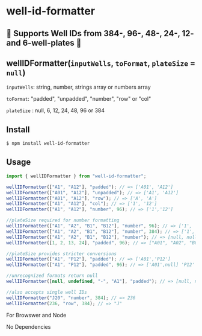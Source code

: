 # well-id-formatter

## :star2: Supports Well IDs from 384-, 96-, 48-, 24-, 12- and 6-well-plates :star2:

## wellIDFormatter(`inputWells`, `toFormat`, `plateSize` = `null`)

`inputWells`: string, number, strings array or numbers array

`toFormat`: "padded", "unpadded", "number", "row" or "col"

`plateSize` : null, 6, 12, 24, 48, 96 or 384

## Install

```bash
$ npm install well-id-formatter
```

## Usage

```js
import { wellIDFormatter } from "well-id-formatter";

wellIDFormatter(["A1", "A12"], "padded"); // => ['A01', 'A12']
wellIDFormatter(["A01", "A12"], "unpadded"); // => ['A1', 'A12']
wellIDFormatter(["A01", "A12"], "row"); // => ['A', 'A']
wellIDFormatter(["A1", "A12"], "col"); // => ['1', '12']
wellIDFormatter(["A1", "A12"], "number", 96); // => ['1','12']

//plateSize required for number formatting
wellIDFormatter(["A1", "A2", "B1", "B12"], "number", 96); // => ['1', '2', '13', '24']
wellIDFormatter(["A1", "A2", "B1", "B12"], "number", 384); // => ['1', '2', '25', '36']
wellIDFormatter(["A1", "A2", "B1", "B12"], "number"); // => [null, null, null, null]
wellIDFormatter([1, 2, 13, 24], "padded", 96); // => ["A01", "A02", "B01", "B12"]

//plateSize provides stricter conversions
wellIDFormatter(["A1", "P12"], "padded"); // => ['A01','P12']
wellIDFormatter(["A1", "P12"], "padded", 96); // => ['A01',null] 'P12' does not exist in 96-well plate

//unrecognized formats return null
wellIDFormatter([null, undefined, "-", "A1"], "padded"); // => [null, null, null, "A01"]

//also accepts single well IDs
wellIDFormatter("J20", "number", 384); // => 236
wellIDFormatter(236, "row", 384); // => "J"
```

For Browswer and Node

No Dependencies
